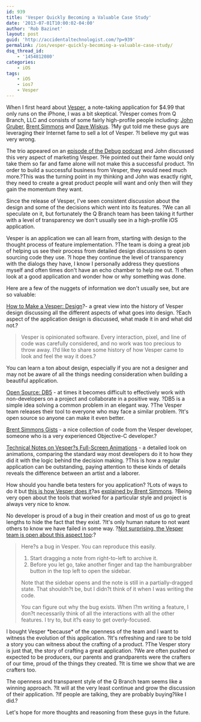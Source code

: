 ```yaml
---
id: 939
title: 'Vesper Quickly Becoming a Valuable Case Study'
date: '2013-07-01T10:00:02-04:00'
author: 'Rob Bazinet'
layout: post
guid: 'http://accidentaltechnologist.com/?p=939'
permalink: /ios/vesper-quickly-becoming-a-valuable-case-study/
dsq_thread_id:
    - '1454812080'
categories:
    - iOS
tags:
    - iOS
    - ios7
    - Vesper
---
```


When I first heard about [Vesper](http://vesperapp.co/), a note-taking application for $4.99 that only runs on the iPhone, I was a bit skeptical. ?Vesper comes from Q Branch, LLC and consists of some fairly high-profile people including: [John Gruber](http://daringfireball.net/), [Brent Simmons](http://inessential.com/) and [Dave Wiskus](http://betterelevation.com/). ?My gut told me these guys are leveraging their Internet fame to sell a lot of Vesper. ?I believe my gut was very wrong.

The trio appeared on an [episode of the Debug podcast](http://www.imore.com/debug-15-simmons-wiskus-gruber-and-vesper) and John discussed this very aspect of marketing Vesper. ?He pointed out their fame would only take them so far and fame alone will not make this a successful product. ?In order to build a successful business from Vesper, they would need much more.?This was the turning point in my thinking and John was exactly right, they need to create a great product people will want and only then will they gain the momentum they want.

Since the release of Vesper, I've seen consistent discussion about the design and some of the decisions which went into its features. ?We can all speculate on it, but fortunately the Q Branch team has been taking it further with a level of transparency we don't usually see in a high-profile iOS application.

Vesper is an application we can all learn from, starting with design to the thought process of feature implementation. ?The team is doing a great job of helping us see their process from detailed design discussions to open sourcing code they use. ?I hope they continue the level of transparency with the dialogs they have, I know I personally address they questions myself and often times don't have an echo chamber to help me out. ?I often look at a good application and wonder how or why something was done.

Here are a few of the nuggets of information we don't usually see, but are so valuable:

[How to Make a Vesper: Design](http://vesperapp.co/blog/how-to-make-a-vesper/)?- a great view into the history of Vesper design discussing all the different aspects of what goes into design. ?Each aspect of the application design is discussed, what made it in and what did not.?

> Vesper is opinionated software. Every interaction, pixel, and line of code was carefully considered, and no work was too precious to throw away. I?d like to share some history of how Vesper came to look and feel the way it does.?

You can learn a ton about design, especially if you are not a designer and may not be aware of all the things needing consideration when building a beautiful application.

[Open Source: DB5](http://inessential.com/2013/06/27/open_source_db5) - at times it becomes difficult to effectively work with non-developers on a project and collaborate in a positive way. ?DB5 is a simple idea solving a common problem in an elegant way. ?The Vesper team releases their tool to everyone who may face a similar problem. ?It's open source so anyone can make it even better.

[Brent Simmons Gists](https://gist.github.com/brentsimmons) - a nice collection of code from the Vesper developer, someone who is a very experienced Objective-C developer.?

[Technical Notes on Vesper?s Full-Screen Animations](http://inessential.com/2013/06/22/technical_notes_on_vespers_full-scree) - a detailed look on animations, comparing the standard way most developers do it to how they did it with the logic behind the decision making. ?This is how a regular application can be outstanding, paying attention to these kinds of details reveals the difference between an artist and a laborer.

How should you handle beta testers for you application? ?Lots of ways to do it but [this is how Vesper does it](http://www.neglectedpotential.com/2013/06/vesper-beta-collaboration/)?as [explained by Brent Simmons](http://inessential.com/2013/06/07/how_we_work_together). ?Being very open about the tools that worked for a particular style and project is always very nice to know.

No developer is proud of a bug in their creation and most of us go to great lengths to hide the fact that they exist. ?It's only human nature to not want others to know we have failed in some way. ?[Not surprising, the Vesper team is open about this aspect too](http://inessential.com/2013/06/21/putting_the_q_in_qa):?

> Here?s a bug in Vesper. You can reproduce this easily.
> 
> 1. Start dragging a note from right-to-left to archive it.
> 2. Before you let go, take another finger and tap the hamburgrabber button in the top left to open the sidebar.
> 
> Note that the sidebar opens and the note is still in a partially-dragged state. That shouldn?t be, but I didn?t think of it when I was writing the code.
> 
> You can figure out why the bug exists. When I?m writing a feature, I don?t necessarily think of all the interactions with all the other features. I try to, but it?s easy to get overly-focused.

I bought Vesper \*because\* of the openness of the team and I want to witness the evolution of this application. ?It's refreshing and rare to be told a story you can witness about the crafting of a product. ?The Vesper story is just that, the story of crafting a great application. ?We are often pushed or expected to be producers, our parents and grandparents were the crafters of our time, proud of the things they created. ?It is time we show that we are crafters too.

The openness and transparent style of the Q Branch team seems like a winning approach. ?It will at the very least continue and grow the discussion of their application. ?If people are talking, they are probably buying?like I did.?

Let's hope for more thoughts and reasoning from these guys in the future.